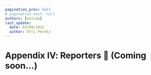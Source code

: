 ```yaml
---
pagination_prev: null
# pagination_next: null
authors: [unicop]
last_update:
  date: 03/09/2022
  author: Ofri Peretz
---
```


# Appendix Ⅳ: Reporters 🚓 (Coming soon...)

<!-- ## Introduction ✨

## Dispatching

## Output -->
